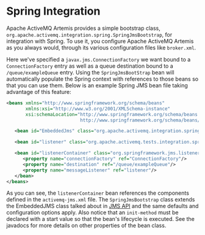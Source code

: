 # Spring Integration

Apache ActiveMQ Artemis provides a simple bootstrap class,
`org.apache.activemq.integration.spring.SpringJmsBootstrap`, for
integration with Spring. To use it, you configure Apache ActiveMQ Artemis as you always
would, through its various configuration files like
`broker.xml`.

Here we've specified a `javax.jms.ConnectionFactory` we want bound to a
`ConnectionFactory` entry as well as a queue destination bound to a
`/queue/exampleQueue` entry. Using the `SpringJmsBootStrap` bean will
automatically populate the Spring context with references to those beans
so that you can use them. Below is an example Spring JMS bean file
taking advantage of this feature:

```xml
<beans xmlns="http://www.springframework.org/schema/beans"
       xmlns:xsi="http://www.w3.org/2001/XMLSchema-instance"
       xsi:schemaLocation="http://www.springframework.org/schema/beans
                           http://www.springframework.org/schema/beans/spring-beans-3.0.xsd">

   <bean id="EmbeddedJms" class="org.apache.activemq.integration.spring.SpringJmsBootstrap" init-method="start"/>

   <bean id="listener" class="org.apache.activemq.tests.integration.spring.ExampleListener"/>

   <bean id="listenerContainer" class="org.springframework.jms.listener.DefaultMessageListenerContainer">
      <property name="connectionFactory" ref="ConnectionFactory"/>
      <property name="destination" ref="/queue/exampleQueue"/>
      <property name="messageListener" ref="listener"/>
   </bean>
</beans>
```

As you can see, the `listenerContainer` bean references the components
defined in the `activemq-jms.xml` file. The `SpringJmsBootstrap` class
extends the EmbeddedJMS class talked about in [JMS API](embedding-activemq.md) and the same defaults
and configuration options apply. Also notice that an `init-method` must
be declared with a start value so that the bean's lifecycle is executed.
See the javadocs for more details on other properties of the bean class.
